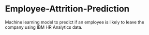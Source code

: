 # Employee-Attrition-Prediction
Machine learning model to predict if an employee is likely to leave the company using IBM HR Analytics data.
